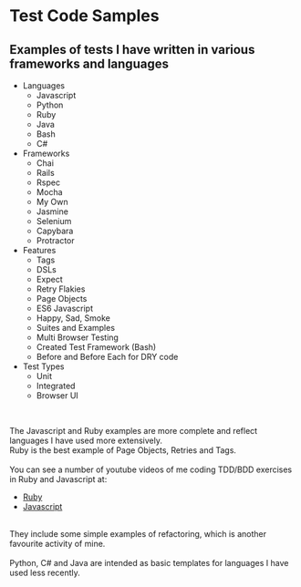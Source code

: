 # Test Code Samples

## Examples of tests I have written in various frameworks and languages

- Languages
  - Javascript
  - Python
  - Ruby
  - Java
  - Bash
  - C#
- Frameworks
  - Chai 
  - Rails
  - Rspec
  - Mocha
  - My Own
  - Jasmine 
  - Selenium
  - Capybara
  - Protractor 
 - Features
   - Tags
   - DSLs
   - Expect
   - Retry Flakies
   - Page Objects
   - ES6 Javascript
   - Happy, Sad, Smoke
   - Suites and Examples
   - Multi Browser Testing  
   - Created Test Framework (Bash)
   - Before and Before Each for DRY code
 - Test Types
   - Unit
   - Integrated
   - Browser UI
</br>

The Javascript and Ruby examples are more complete and reflect languages I have used more extensively.</br>
Ruby is the best example of Page Objects, Retries and Tags.</br>
</br>
You can see a number of youtube videos of me coding TDD/BDD exercises in Ruby and Javascript at:
- [Ruby](https://www.youtube.com/playlist?list=PLrVQWs0-8fJx0X6PMFQa0xbzKzS1_v8Vz)
- [Javascript](https://www.youtube.com/playlist?list=PLrVQWs0-8fJzP8Rf8CY4zLna6MquJIlSb)
</br>
They include some simple examples of refactoring, which is another favourite activity of mine.<br>
<br/>
Python, C# and Java are intended as basic templates for languages I have used less recently.

